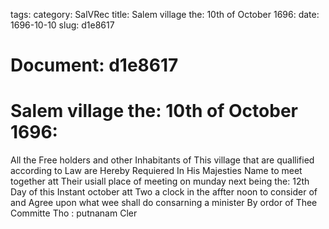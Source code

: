 tags: 
category: SalVRec
title: Salem village the: 10th of October 1696:
date: 1696-10-10
slug: d1e8617




# Document: d1e8617


# Salem village the: 10th of October 1696:

All the Free holders and other Inhabitants of This village that are quallified according to Law are Hereby Requiered In His Majesties Name to meet together att Their usiall place of meeting on munday next being the: 12th Day of this Instant october att Two a clock in the affter noon to consider of and Agree upon what wee shall do consarning a minister By ordor of Thee Committe Tho : putnanam Cler
